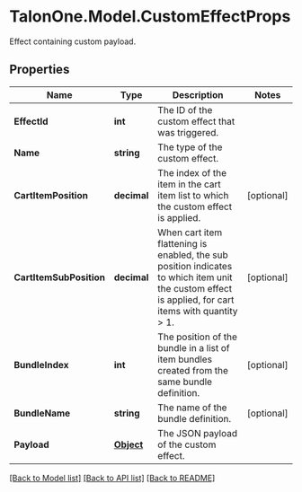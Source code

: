# TalonOne.Model.CustomEffectProps
Effect containing custom payload.
## Properties

Name | Type | Description | Notes
------------ | ------------- | ------------- | -------------
**EffectId** | **int** | The ID of the custom effect that was triggered. | 
**Name** | **string** | The type of the custom effect. | 
**CartItemPosition** | **decimal** | The index of the item in the cart item list to which the custom effect is applied. | [optional] 
**CartItemSubPosition** | **decimal** | When cart item flattening is enabled, the sub position indicates to which item unit the custom effect is applied, for cart items with quantity &gt; 1.  | [optional] 
**BundleIndex** | **int** | The position of the bundle in a list of item bundles created from the same bundle definition. | [optional] 
**BundleName** | **string** | The name of the bundle definition. | [optional] 
**Payload** | [**Object**](.md) | The JSON payload of the custom effect. | 

[[Back to Model list]](../README.md#documentation-for-models) [[Back to API list]](../README.md#documentation-for-api-endpoints) [[Back to README]](../README.md)

